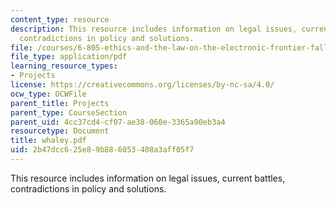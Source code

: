```yaml
---
content_type: resource
description: This resource includes information on legal issues, current battles,
  contradictions in policy and solutions.
file: /courses/6-805-ethics-and-the-law-on-the-electronic-frontier-fall-2005/2b47dcc625e89b886053408a3aff05f7_whaley.pdf
file_type: application/pdf
learning_resource_types:
- Projects
license: https://creativecommons.org/licenses/by-nc-sa/4.0/
ocw_type: OCWFile
parent_title: Projects
parent_type: CourseSection
parent_uid: 4cc37cd4-cf07-ae38-060e-3365a90eb3a4
resourcetype: Document
title: whaley.pdf
uid: 2b47dcc6-25e8-9b88-6053-408a3aff05f7
---
```

This resource includes information on legal issues, current battles, contradictions in policy and solutions.